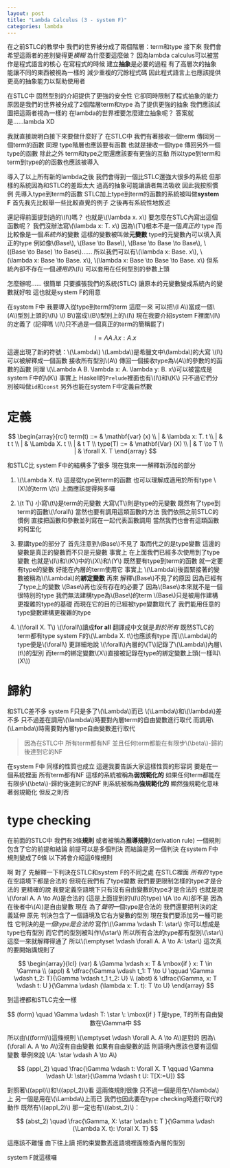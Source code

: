 ```yaml
---
layout: post
title: "Lambda Calculus (3 - system F)"
categories: lambda
---
```


在之前STLC的教學中
我們的世界被分成了兩個階層：term和type
接下來
我們會希望這兩者的差別變得更*模糊*
為什麼要這麼做？
因為lambda calculus可以被當作是程式語言的核心
在寫程式的時候
建立**抽象**是必要的過程
有了高層次的抽象
能讓不同的東西被視為一樣的
減少重複的冗餘程式碼
因此程式語言上也應該提供更高的抽象能力以幫助使用者

在STLC中
固然型別的介紹提供了更強的安全性
它卻同時限制了程式抽象的能力
原因是我們的世界被分成了2個階層term和type
為了提供更強的抽象
我們應該試圖把這兩者視為一樣的
在lambda的世界裡要怎麼建立抽象呢？
答案就是......lambda XD

我就直接說明白接下來要做什麼好了
在STLC中
我們有著接收一個term
傳回另一個term的函數
同理
type階層也應該要有函數
也就是接收一個type
傳回另外一個type的函數
除此之外
term和type之間還應該要有更強的互動
所以type到term和term到type的的函數也應該被導入

導入了以上所有新的lambda之後
我們會得到一個比STLC還強大很多的系統
但那樣的系統因為和STLC的差距太大
過高的抽象可能讓讀者無法吸收
因此我按照慣例
先導入type到term的函數
STLC加上type到term的函數的系統被叫做**system F**
首先我先比較舉一些比較直覺的例子
之後再有系統性地敘述

還記得前面提到過的\\(I\\)嗎？
也就是\\(\lambda x. x\\)
要怎麼在STLC內寫出這個函數呢？
我們沒辦法寫\\(\lambda x: T. x\\)
因為\\(T\\)根本不是一個*真正的* type
而比較像是一個*系統外*的變數
這樣的變數被叫做**元變數**
type的元變數內可以填入真正的type
例如像\\(Base\\), \\(Base \to Base\\), \\(Base \to Base \to Base\\), \\((Base \to Base) \to Base\\)......
所以我們可以有\\(\lambda x: Base. x\\), \\(\lambda x: Base \to Base. x\\), \\(\lambda x: Base \to Base \to Base. x\\)
但系統內卻不存在一個*通用的*\\(I\\)
可以套用在任何型別的參數上頭

怎麼辦呢......
很簡單
只要擴張我們的系統(STLC)
讓原本的元變數變成系統內的變數就好啦
這也就是system F的用意

在system F中
我要導入從type到term的term
這麼一來
可以把\\(I A\\)當成一個\\(A\\)型別上頭的\\(I\\)
\\(I B\\)當成\\(B\\)型別上的\\(I\\)
現在我要介紹system F裡面\\(I\\)的定義了
(記得嗎
\\(I\\)只不過是一個真正的term的簡稱罷了)

$$
I = \Lambda A. \lambda x: A. x
$$

這邊出現了新的符號：\\(\Lambda\\)
\\(Lambda\\)是希臘文中\\(lambda\\)的大寫
\\(I\\)可以被解釋成一個函數
接收所有型別\\(A\\)
傳回一個接收type為\\(A\\)的參數的的函數的函數
同理
\\(\Lambda A B. \lambda x: A. \lambda y: B. x\\)可以被當成是system F中的\\(K\\)
事實上
Haskell的`Prelude`裡面也有\\(I\\)和\\(K\\)
只不過它們分別被叫做`id`和`const`
另外也能在system F中定義自然數

# 定義

$$
\begin{array}{rcl}
term(t) ::= & \mathbf{var} (x) \\
          | & \lambda x: T. t \\
          | & t t \\
          | & \Lambda X. t \\
          | & t T \\
type(T) ::= & \mathbf{Var} (X) \\
          | & T \to T \\
          | & \forall X. T
\end{array}
$$

和STLC比
system F中的結構多了很多
現在我來一一解釋新添加的部分

1. \\(\Lambda X. t\\)
   這是從type到term的函數
   也可以理解成適用於所有type \\(X\\)的term \\(t\\)
   上面應該提得夠多囉

2. \\(t T\\)
   小寫\\(t\\)是term的元變數
   大寫\\(T\\)則是type的元變數
   既然有了type到term的函數\\(\forall\\)
   當然也要有調用這類函數的方法
   我們依照之前STLC的慣例
   直接把函數和參數並列寫在一起代表函數調用
   當然我們也會有這類函數的柯里化

3. 要講type的部分了
   首先注意到\\(Base\\)不見了
   取而代之的是type變數
   這邊的變數是真正的變數而不只是元變數
   事實上
   在上面我們已經多次使用到了type變數
   也就是\\(I\\)和\\(K\\)中的\\(X\\)和\\(Y\\)
   既然要有type到term的函數
   就一定要有type的變數
   好能在內層的term使用它
   事實上
   \\(\Lambda\\)後面緊接著的變數被稱為\\(\Lambda\\)的**綁定變數**
   再來
   解釋\\(Base\\)不見了的原因
   因為已經有了type上的變數
   \\(Base\\)再也沒有存在的必要了
   因為\\(Base\\)本來就不是一個很特別的type
   我們無法建構type為\\(Base\\)的term
   \\(Base\\)只是被用作建構更複雜的type的基礎
   而現在它的目的已經被type變數取代了
   我們能用任意的type變數建構更複雜的type

4. \\(\forall X. T\\)
   \\(\forall\\)讀成**for all**
   翻譯成中文就是*對於所有*
   既然STLC的term都有type
   system F的\\(\Lambda X. t\\)也應該有type
   而\\(\Lambda\\)的type便是\\(\forall\\)
   更詳細地說
   \\(\forall\\)內層的\\(T\\)記錄了\\(\Lambda\\)內層\\(t\\)的型別
   而term的綁定變數\\(X\\)直接被記錄在type的綁定變數上頭(一樣叫\\(X\\))

# 歸約

和STLC差不多
system F只是多了\\(\Lambda\\)而已
\\(\Lambda\\)和\\(\lambda\\)差不多
只不過差在調用\\(\lambda\\)時要對內層term的自由變數進行取代
而調用\\(\Lambda\\)時需要對內層type自由變數進行取代

> 因為在STLC中
> 所有term都有NF
> 並且任何term都能在有限步\\(\beta\\)-歸約後達到它的NF

在system F中
同樣的性質也成立
這邊我要告訴大家這樣性質的形容詞
要是在一個系統裡面
所有term都有NF
這樣的系統被稱為**弱規範化的**
如果任何term都能在有限步\\(\beta\\)-歸約後達到它的NF
則系統被稱為**強規範化的**
顯然強規範化意味著弱規範化
但反之則否

# type checking

在前面的STLC中
我們有3條**規則**
或者被稱為**推導規則**(derivation rule)
一個規則包含了它的前提和結論
前提可以是多個判決
而結論是另一個判決
在system F中
規則變成了6條
以下將會介紹這6條規則

啊 對了
先解釋一下判決在STLC和system F的不同之處
在STLC裡面
*所有的* type在空語境下都是合法的
但現在我們有了type變數
我們要更限制怎樣的type才是合法的
更精確的說
我要定義空語境下只有沒有自由變數的type才是合法的
也就是說
\\(\forall A. A \to A\\)是合法的
(這是上面提到的\\(I\\)的type)
\\(A \to A\\)卻不是
因為在後者中\\(A\\)是自由變數
現在
為了*聲明*一個type是合法的
我們還要把判決的定義延伸
原先
判決包含了一個語境及它右方變數的型別
現在我們要添加另一種可能性
它判決的是*一個type是合法的*
寫作\\(\Gamma \vdash T: \star\\)
你可以想成是type也有型別
而它們的型別被叫作\\(\star\\)
所以所有合法的type都有型別\\(\star\\)
這麼一來就解釋得通了
所以\\(\emptyset \vdash \forall A. A \to A: \star\\)
這次真的要開始講規則了

$$
\begin{array}{lcl}
(var) & \Gamma \vdash x: T & \mbox{if } x: T \in \Gamma \\
(appl) & \dfrac{\Gamma \vdash t_1: T \to U \qquad \Gamma \vdash t_2: T}{\Gamma \vdash t_1 t_2: U} \\
(abst) & \dfrac{\Gamma, x: T \vdash t: U }{\Gamma \vdash (\lambda x: T. t): T \to U}
\end{array}
$$

到這裡都和STLC完全一樣

$$
(form) \quad \Gamma \vdash T: \star \: \mbox{if } T是type, T的所有自由變數在\Gamma中
$$

所以由\\((form)\\)這條規則
\\(\emptyset \vdash \forall A. A \to A\\)是對的
因為\\(\forall A. A \to A\\)沒有自由變數
如果有自由變數的話
則語境內應該也要有這個變數
舉例來說
\\(A: \star \vdash A \to A\\)

$$
(appl_2) \quad \frac{\Gamma \vdash t: \forall X. T \qquad \Gamma \vdash U: \star}{\Gamma \vdash t U: T[X:=U]}
$$

對照著\\((appl)\\)和\\((appl_2)\\)看
這兩條規則很像
只不過一個是用在\\(\lambda\\)上
另一個是用在\\(\Lambda\\)上而已
我們也因此要在type checking時進行取代的動作
既然有\\((appl_2)\\)
那一定也有\\((abst_2)\\)：

$$
(abst_2) \quad \frac{\Gamma, X: \star \vdash t: T }{\Gamma \vdash (\Lambda X. t): \forall X. T}
$$

這應該不難懂
由下往上讀
把約束變數丟進語境裡面檢查內層的型別

system F就這樣囉
